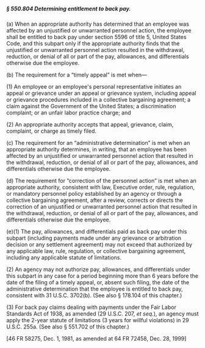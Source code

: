 ##### § 550.804 Determining entitlement to back pay. #####

(a) When an appropriate authority has determined that an employee was affected by an unjustified or unwarranted personnel action, the employee shall be entitled to back pay under section 5596 of title 5, United States Code, and this subpart only if the appropriate authority finds that the unjustified or unwarranted personnel action resulted in the withdrawal, reduction, or denial of all or part of the pay, allowances, and differentials otherwise due the employee.

(b) The requirement for a “timely appeal” is met when—

(1) An employee or an employee's personal representative initiates an appeal or grievance under an appeal or grievance system, including appeal or grievance procedures included in a collective bargaining agreement; a claim against the Government of the United States; a discrimination complaint; or an unfair labor practice charge; and

(2) An appropriate authority accepts that appeal, grievance, claim, complaint, or charge as timely filed.

(c) The requirement for an “administrative determination” is met when an appropriate authority determines, in writing, that an employee has been affected by an unjustified or unwarranted personnel action that resulted in the withdrawal, reduction, or denial of all or part of the pay, allowances, and differentials otherwise due the employee.

(d) The requirement for “correction of the personnel action” is met when an appropriate authority, consistent with law, Executive order, rule, regulation, or mandatory personnel policy established by an agency or through a collective bargaining agreement, after a review, corrects or directs the correction of an unjustified or unwarranted personnel action that resulted in the withdrawal, reduction, or denial of all or part of the pay, allowances, and differentials otherwise due the employee.

(e)(1) The pay, allowances, and differentials paid as back pay under this subpart (including payments made under any grievance or arbitration decision or any settlement agreement) may not exceed that authorized by any applicable law, rule, regulation, or collective bargaining agreement, including any applicable statute of limitations.

(2) An agency may not authorize pay, allowances, and differentials under this subpart in any case for a period beginning more than 6 years before the date of the filing of a timely appeal, or, absent such filing, the date of the administrative determination that the employee is entitled to back pay, consistent with 31 U.S.C. 3702(b). (See also § 178.104 of this chapter.)

(3) For back pay claims dealing with payments under the Fair Labor Standards Act of 1938, as amended (29 U.S.C. 207, *et seq.*), an agency must apply the 2-year statute of limitations (3 years for willful violations) in 29 U.S.C. 255a. (See also § 551.702 of this chapter.)

[46 FR 58275, Dec. 1, 1981, as amended at 64 FR 72458, Dec. 28, 1999]
